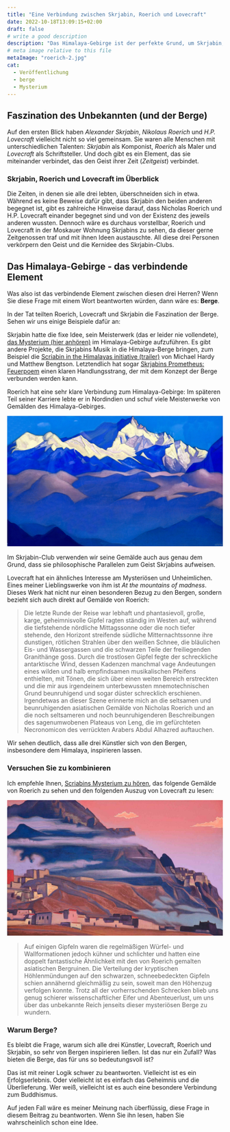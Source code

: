 ```yaml
---
title: "Eine Verbindung zwischen Skrjabin, Roerich und Lovecraft"
date: 2022-10-18T13:09:15+02:00
draft: false
# write a good description
description: "Das Himalaya-Gebirge ist der perfekte Grund, um Skrjabin, Roerich und Lovecraft miteinander zu verbinden. Ihre Faszination für die Berge ist tiefgreifend und tiefgründig. Sie alle haben Werke geschaffen, die stark von den Bergen inspiriert sind. Warum aber üben die Berge eine solche Faszination auf uns aus?"
# meta image relative to this file
metaImage: "roerich-2.jpg" 
cat:
  - Veröffentlichung
  - berge
  - Mysterium
---
```


## Faszination des Unbekannten (und der Berge)

Auf den ersten Blick haben *Alexander Skrjabin*, *Nikolaus Roerich* und *H.P. Lovecraft* vielleicht nicht so viel gemeinsam.
Sie waren alle Menschen mit unterschiedlichen Talenten: *Skrjabin* als Komponist, *Roerich* als Maler und *Lovecraft* als Schriftsteller.
Und doch gibt es ein Element, das sie miteinander verbindet, das den Geist ihrer Zeit (*Zeitgeist*) verbindet.

### Skrjabin, Roerich und Lovecraft im Überblick

Die Zeiten, in denen sie alle drei lebten, überschneiden sich in etwa.
Während es keine Beweise dafür gibt, dass Skrjabin den beiden anderen begegnet ist, gibt es zahlreiche Hinweise darauf, dass Nicholas Roerich und H.P. Lovecraft einander begegnet sind und von der Existenz des jeweils anderen wussten.
Dennoch wäre es durchaus vorstellbar, Roerich und Lovecraft in der Moskauer Wohnung Skrjabins zu sehen, da dieser gerne Zeitgenossen traf und mit ihnen Ideen austauschte.
All diese drei Personen verkörpern den Geist und die Kernidee des Skrjabin-Clubs.
 
## Das Himalaya-Gebirge - das verbindende Element

Was also ist das verbindende Element zwischen diesen drei Herren?
Wenn Sie diese Frage mit einem Wort beantworten würden, dann wäre es: **Berge**.

In der Tat teilten Roerich, Lovecraft und Skrjabin die Faszination der Berge.
Sehen wir uns einige Beispiele dafür an:

Skrjabin hatte die fixe Idee, sein Meisterwerk (das er leider nie vollendete), [das Mysterium (hier anhören)](https://www.youtube.com/watch?v=V4YSysUn-Bk) im Himalaya-Gebirge aufzuführen.
Es gibt andere Projekte, die Skrjabins Musik in die Himalaya-Berge bringen, zum Beispiel die [Scriabin in the Himalayas initiative (trailer)](https://www.youtube.com/watch?v=w1Tvx_JoJY0) von Michael Hardy und Matthew Bengtson.
Letztendlich hat sogar [Skrjabins Prometheus: Feuerpoem](https://www.youtube.com/watch?v=V3B7uQ5K0IU&t=587s) einen klaren Handlungsstrang, der mit dem Konzept der Berge verbunden werden kann.

Roerich hat eine sehr klare Verbindung zum Himalaya-Gebirge: Im späteren Teil seiner Karriere lebte er in Nordindien und schuf viele Meisterwerke von Gemälden des Himalaya-Gebirges.

![Ein Gemälde von Roerich mit dem Himalaya-Gebirge](roerich-1.jpg)

Im Skrjabin-Club verwenden wir seine Gemälde auch aus genau dem Grund, dass sie philosophische Parallelen zum Geist Skrjabins aufweisen.

Lovecraft hat ein ähnliches Interesse am Mysteriösen und Unheimlichen.
Eines meiner Lieblingswerke von ihm ist *At the mountains of madness*.
Dieses Werk hat nicht nur einen besonderen Bezug zu den Bergen, sondern bezieht sich auch direkt auf Gemälde von Roerich:

> Die letzte Runde der Reise war lebhaft und phantasievoll, große, karge, geheimnisvolle Gipfel ragten ständig im Westen auf, während die tiefstehende nördliche Mittagssonne oder die noch tiefer stehende, den Horizont streifende südliche Mitternachtssonne ihre dunstigen, rötlichen Strahlen über den weißen Schnee, die bläulichen Eis- und Wassergassen und die schwarzen Teile der freiliegenden Granithänge goss. Durch die trostlosen Gipfel fegte der schreckliche antarktische Wind, dessen Kadenzen manchmal vage Andeutungen eines wilden und halb empfindsamen musikalischen Pfeifens enthielten, mit Tönen, die sich über einen weiten Bereich erstreckten und die mir aus irgendeinem unterbewussten mnemotechnischen Grund beunruhigend und sogar düster schrecklich erschienen. Irgendetwas an dieser Szene erinnerte mich an die seltsamen und beunruhigenden asiatischen Gemälde von Nicholas Roerich und an die noch seltsameren und noch beunruhigenderen Beschreibungen des sagenumwobenen Plateaus von Leng, die im gefürchteten Necronomicon des verrückten Arabers Abdul Alhazred auftauchen.

Wir sehen deutlich, dass alle drei Künstler sich von den Bergen, insbesondere dem Himalaya, inspirieren lassen.

### Versuchen Sie zu kombinieren

Ich empfehle Ihnen, [Scriabins Mysterium zu hören](https://www.youtube.com/watch?v=V4YSysUn-Bk), das folgende Gemälde von Roerich zu sehen und den folgenden Auszug von Lovecraft zu lesen:

![Roerich Gemälde eines Bergdorfes](roerich-2.jpg)

> Auf einigen Gipfeln waren die regelmäßigen Würfel- und Wallformationen jedoch kühner und schlichter und hatten eine doppelt fantastische Ähnlichkeit mit den von Roerich gemalten asiatischen Bergruinen. Die Verteilung der kryptischen Höhlenmündungen auf den schwarzen, schneebedeckten Gipfeln schien annähernd gleichmäßig zu sein, soweit man den Höhenzug verfolgen konnte.
> Trotz all der vorherrschenden Schrecken blieb uns genug schierer wissenschaftlicher Eifer und Abenteuerlust, um uns über das unbekannte Reich jenseits dieser mysteriösen Berge zu wundern.

### Warum Berge?

Es bleibt die Frage, warum sich alle drei Künstler, Lovecraft, Roerich und Skrjabin, so sehr von Bergen inspirieren ließen.
Ist das nur ein Zufall?
Was bieten die Berge, das für uns so bedeutungsvoll ist?

Das ist mit reiner Logik schwer zu beantworten.
Vielleicht ist es ein Erfolgserlebnis.
Oder vielleicht ist es einfach das Geheimnis und die Überlieferung.
Wer weiß, vielleicht ist es auch eine besondere Verbindung zum Buddhismus.

Auf jeden Fall wäre es meiner Meinung nach überflüssig, diese Frage in diesem Beitrag zu beantworten.
Wenn Sie ihn lesen, haben Sie wahrscheinlich schon eine Idee.
